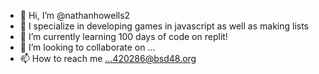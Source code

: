 - 👋 Hi, I’m @nathanhowells2
- 👀 I specialize in developing games in javascript as well as making lists
- 🌱 I’m currently learning 100 days of code on replit!
- 💞️ I’m looking to collaborate on ...
- 📫 How to reach me ...420286@bsd48.org

<!---
nathanhowells2/nathanhowells2 is a ✨ special ✨ repository because its `README.md` (this file) appears on your GitHub profile.
You can click the Preview link to take a look at your changes.
--->
